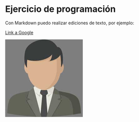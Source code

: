 # Ejercicio de programación

Con Markdown puedo realizar ediciones de texto, por ejemplo:

[Link a Google](www.google.com)

![Imagen](./Imagenes/Imagen_15.jpg)
